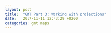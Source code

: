 ```yaml
---
layout: post
title:  "GMT Part 3: Working with projections"
date:   2017-11-11 12:43:29 +0200
categories: gmt maps
---
```


